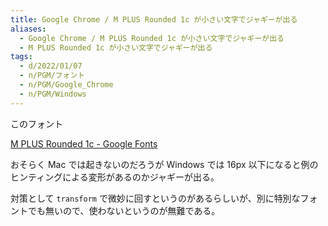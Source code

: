 ```yaml
---
title: Google Chrome / M PLUS Rounded 1c が小さい文字でジャギーが出る
aliases:
  - Google Chrome / M PLUS Rounded 1c が小さい文字でジャギーが出る
  - M PLUS Rounded 1c が小さい文字でジャギーが出る
tags:
  - d/2022/01/07
  - n/PGM/フォント
  - n/PGM/Google_Chrome
  - n/PGM/Windows
---
```


このフォント

[M PLUS Rounded 1c \- Google Fonts](https://fonts.google.com/specimen/M+PLUS+Rounded+1c?subset=japanese)

おそらく Mac では起きないのだろうが Windows では 16px 以下になると例のヒンティングによる変形があるのかジャギーが出る。

対策として `transform` で微妙に回すというのがあるらしいが、別に特別なフォントでも無いので、使わないというのが無難である。



